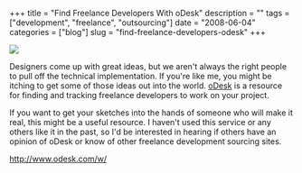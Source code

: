 +++
title = "Find Freelance Developers With oDesk"
description = ""
tags = ["development", "freelance", "outsourcing"]
date = "2008-06-04"
categories = ["blog"]
slug = "find-freelance-developers-odesk"
+++



  <div class="notebook-screenshot"><a href="http://www.odesk.com/w/"><img src="//media.konigi.com/bluga/wt4846e2291ee4d.jpg"/></a></div><p>Designers come up with great ideas, but we aren't always the right people to pull off the technical implementation. If you're like me, you might be itching to get some of those ideas out into the world. <a href="http://www.odesk.com/w/">oDesk</a> is a resource for finding and tracking freelance developers to work on your project. </p>
<p>If you want to get your sketches into the hands of someone who will make it real, this might be a useful resource. I haven't used this service or any others like it in the past, so I'd be interested in hearing if others have an opinion of oDesk or know of other freelance development sourcing sites.</p>
    
  <a href="http://www.odesk.com/w/">http://www.odesk.com/w/</a>
